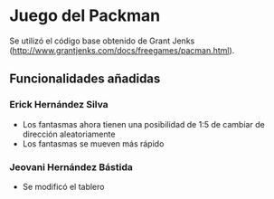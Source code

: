 # Juego del Packman
Se utilizó el código base obtenido de Grant Jenks (http://www.grantjenks.com/docs/freegames/pacman.html).

## Funcionalidades añadidas

### Erick Hernández Silva
* Los fantasmas ahora tienen una posibilidad de 1:5 de cambiar de dirección aleatoriamente
* Los fantasmas se mueven más rápido

### Jeovani Hernández Bástida
* Se modificó el tablero

